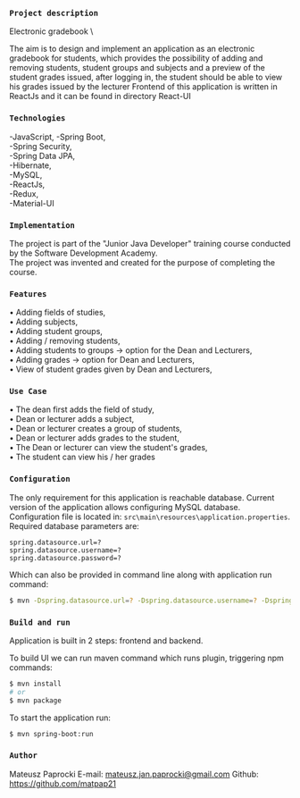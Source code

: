 ### `Project description`

Electronic gradebook \

The aim is to design and implement an application as an electronic gradebook for students, which provides the possibility of adding and removing students, student groups and subjects and a preview of the student grades issued, after logging in, the student should be able to view his grades issued by the lecturer
Frontend of this application is written in ReactJs and it can be found in directory React-UI
### `Technologies`

-JavaScript,
-Spring Boot,\
-Spring Security,\
-Spring Data JPA,\
-Hibernate,\
-MySQL,\
-ReactJs,\
-Redux,\
-Material-UI 

### `Implementation`

The project is part of the "Junior Java Developer" training course conducted by the Software Development Academy. \
The project was invented and created for the purpose of completing the course.

### `Features`

• Adding fields of studies,\
• Adding subjects,\
• Adding student groups,\
• Adding / removing students,\
• Adding students to groups -> option for the Dean and Lecturers,\
• Adding grades -> option for Dean and Lecturers,\
• View of student grades given by Dean and Lecturers, 

### `Use Case`

• The dean first adds the field of study, \
• Dean or lecturer adds a subject,\
• Dean or lecturer creates a group of students,\
• Dean or lecturer adds grades to the student,\
• The Dean or lecturer can view the student's grades,\
• The student can view his / her grades

### `Configuration`

The only requirement for this application is reachable database. Current version of the application allows configuring
MySQL database. Configuration file is located in: `src\main\resources\application.properties`. Required database 
parameters are:
```
spring.datasource.url=?
spring.datasource.username=?
spring.datasource.password=?
```

Which can also be provided in command line along with application run command:
```bash
$ mvn -Dspring.datasource.url=? -Dspring.datasource.username=? -Dspring.datasource.password=? spring-boot:run
```

### `Build and run`

Application is built in 2 steps: frontend and backend. 

To build UI we can run maven command which runs plugin, triggering npm commands:
```bash
$ mvn install
# or
$ mvn package
```

To start the application run:
```bash
$ mvn spring-boot:run
```

### `Author`
Mateusz Paprocki 
E-mail: mateusz.jan.paprocki@gmail.com
Github: https://github.com/matpap21


